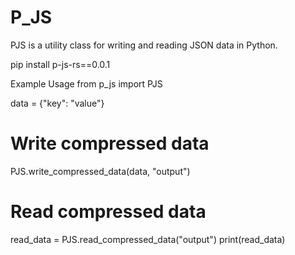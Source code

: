 # P_JS
PJS is a utility class for writing and reading JSON data in Python.

pip install p-js-rs==0.0.1


Example Usage
from p_js import PJS

data = {"key": "value"}

# Write compressed data
PJS.write_compressed_data(data, "output")

# Read compressed data
read_data = PJS.read_compressed_data("output")
print(read_data)
